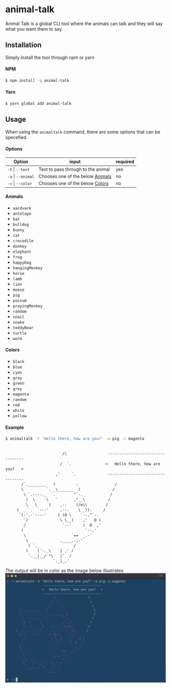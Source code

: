 # animal-talk

Animal Talk is a global CLI tool where the animals can talk and they will say what you want them to say.

## Installation

Simply install the tool through npm or yarn

#### NPM

```bash
$ npm install -g animal-talk
```

#### Yarn

```bash
$ yarn global add animal-talk
```

## Usage

When using the `animaltalk` command, there are some options that can be specefied.

#### Options

| Option             | input                                        | required |
| ------------------ | -------------------------------------------- | -------- |
| `-t` \| `--text`   | Text to pass through to the animal           | yes      |
| `-a` \| `--animal` | Chooses one of the below [Animals](#Animals) | no       |
| `-c` \| `--color`  | Chooses one of the below [Colors](#Colors)   | no       |

#### Animals

- `aardvark`
- `antelope`
- `bat`
- `bulldog`
- `bunny`
- `cat`
- `crocodile`
- `donkey`
- `elephant`
- `frog`
- `happyDog`
- `hangingMonkey`
- `horse`
- `lamb`
- `lion`
- `moose`
- `pig`
- `possum`
- `prayingMonkey`
- `random`
- `snail`
- `snake`
- `teddyBear`
- `turtle`
- `worm`

#### Colors

- `black`
- `blue`
- `cyan`
- `gray`
- `green`
- `grey`
- `magenta`
- `random`
- `red`
- `white`
- `yellow`

#### Example

```bash
$ animaltalk -t 'Hello there, how are you?' -a pig -c magenta
```

```

                         /\                  ---------------------------------
                        /  `.               <   Hello there, how are you?   >
                      ,'     `.              ---------------------------------
       /`.________   (         :                /
       \          `. _\_______  )              /
        \ `.----._  `.        "`-.            /
         )  \     \   `       ,"__\          /
         \   \     )    ,--    (/o\\        /
     (  _ `.  `---'     ,--.    \ _)).     /
      `(-',-`----'     ( (O \    `--,"`-.
        `/              \ \__)    ,'   O )
        /                `--'     (  O  ,'
       (                           `--,'
        \                    `==  _.-'
         \              .____.-;-'
          ) `._               /
         (    |`-._\    | ,' /
          `.__|__/ "\   |'  /
                     `._|_,'
```

The output will be in color as the image below illustrates
![Output example](./docs/output.png)
